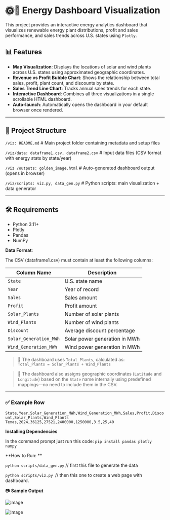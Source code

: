 # 🌞💨 Energy Dashboard Visualization

This project provides an interactive energy analytics dashboard that visualizes renewable energy plant distributions, profit and sales performance, and sales trends across U.S. states using `Plotly`.

## 📊 Features

- **Map Visualization**: Displays the locations of solar and wind plants across U.S. states using approximated geographic coordinates.
- **Revenue vs Profit Bubble Chart**: Shows the relationship between total sales, profit, plant count, and discounts by state.
- **Sales Trend Line Chart**: Tracks annual sales trends for each state.
- **Interactive Dashboard**: Combines all three visualizations in a single scrollable HTML dashboard.
- **Auto-launch**: Automatically opens the dashboard in your default browser once rendered.

---

## 📁 Project Structure

`/viz: README.md`                             # Main project folder containing metadata and setup files

`/viz/data: dataframe1.csv, dataframe2.csv`                       # Input data files (CSV format with energy stats by state/year)

`/viz /outputs: golden_image.html`                                # Auto-generated dashboard output (opens in browser) 

`/viz/scripts: viz.py, data_gen.py`                              # Python scripts: main visualization + data generator


---

## 🛠️ Requirements

- Python 3.11+
- Plotly
- Pandas
- NumPy


**Data Format**:

The CSV (dataframe1.csv) must contain at least the following columns:

| Column Name            | Description                   |
| ---------------------- | ----------------------------- |
| `State`                | U.S. state name               |
| `Year`                 | Year of record                |
| `Sales`                | Sales amount                  |
| `Profit`               | Profit amount                 |
| `Solar_Plants`         | Number of solar plants        |
| `Wind_Plants`          | Number of wind plants         |
| `Discount`             | Average discount percentage   |
| `Solar_Generation_MWh` | Solar power generation in MWh |
| `Wind_Generation_MWh`  | Wind power generation in MWh  |

> 🔄 The dashboard uses `Total_Plants`, calculated as:  
> `Total_Plants = Solar_Plants + Wind_Plants`

> 📍 The dashboard also assigns geographic coordinates (`Latitude` and `Longitude`) based on the `State` name internally using predefined mappings—no need to include them in the CSV.

---

### ✅ Example Row


`State,Year,Solar_Generation_MWh,Wind_Generation_MWh,Sales,Profit,Discount,Solar_Plants,Wind_Plants
Texas,2024,36125,27521,2400000,1250000,3.5,25,40`


**Installing Dependencies**

In the command prompt just run this code:
`pip install pandas plotly numpy`


**How to Run: **

`python scripts/data_gen.py` // first this file to generate the data

`python scripts/viz.py `// then this one to create a web page with dashboard.

📷 **Sample Output**

![image](https://github.com/user-attachments/assets/4ad53c63-ca43-4b5c-831c-2d2005195ad9)

![image](https://github.com/user-attachments/assets/d9595e34-134c-430c-b59a-434f6d2975b1)




